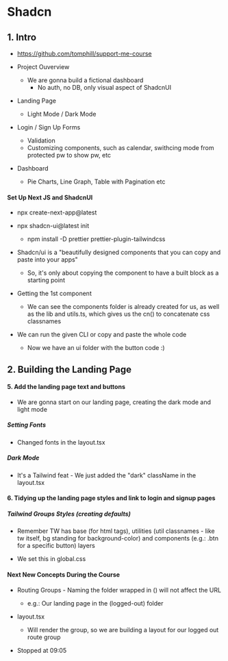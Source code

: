 # Shadcn

## 1. Intro

- https://github.com/tomphill/support-me-course

- Project Ouverview

  - We are gonna build a fictional dashboard
    - No auth, no DB, only visual aspect of ShadcnUI

- Landing Page
  - Light Mode / Dark Mode
- Login / Sign Up Forms
  - Validation
  - Customizing components, such as calendar, swithcing mode from protected pw to show pw, etc
- Dashboard
  - Pie Charts, Line Graph, Table with Pagination etc

#### Set Up Next JS and ShadcnUI

- npx create-next-app@latest
- npx shadcn-ui@latest init

  - npm install -D prettier prettier-plugin-tailwindcss

- Shadcn/ui is a "beautifully designed components that you can copy and paste into your apps"

  - So, it's only about copying the component to have a built block as a starting point

- Getting the 1st component

  - We can see the components folder is already created for us, as well as the lib and utils.ts, which gives us the cn() to concatenate css classnames

- We can run the given CLI or copy and paste the whole code
  - Now we have an ui folder with the button code :)

## 2. Building the Landing Page

#### 5. Add the landing page text and buttons

- We are gonna start on our landing page, creating the dark mode and light mode

##### Setting Fonts

- Changed fonts in the layout.tsx

##### Dark Mode

- It's a Tailwind feat - We just added the "dark" className in the layout.tsx

#### 6. Tidying up the landing page styles and link to login and signup pages

##### Tailwind Groups Styles (creating defaults)

- Remember TW has base (for html tags), utilities (util classnames - like tw itself, bg standing for background-color) and components (e.g.: .btn for a specific button) layers

- We set this in global.css

#### Next New Concepts During the Course

- Routing Groups - Naming the folder wrapped in () will not affect the URL

  - e.g.: Our landing page in the (logged-out) folder

- layout.tsx
  - Will render the group, so we are building a layout for our logged out route group

* Stopped at 09:05
